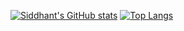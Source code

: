 [![Siddhant's GitHub stats](https://github-readme-stats-peach-three-90.vercel.app/api?username=codetalker7&show_icons=true&theme=transparent)](https://github.com/anuraghazra/github-readme-stats)
[![Top Langs](https://github-readme-stats-peach-three-90.vercel.app/api/top-langs/?username=codetalker7)](https://github.com/anuraghazra/github-readme-stats)

<!--
**codetalker7/codetalker7** is a ✨ _special_ ✨ repository because its `README.md` (this file) appears on your GitHub profile.

Here are some ideas to get you started:

- 🔭 I’m currently working on ...
- 🌱 I’m currently learning ...
- 👯 I’m looking to collaborate on ...
- 🤔 I’m looking for help with ...
- 💬 Ask me about ...
- 📫 How to reach me: ...
- 😄 Pronouns: ...
- ⚡ Fun fact: ...
-->
